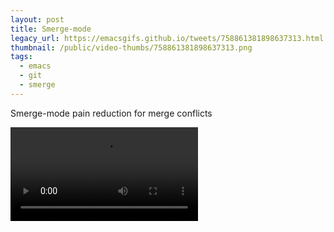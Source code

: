 ```yaml
---
layout: post
title: Smerge-mode
legacy_url: https://emacsgifs.github.io/tweets/758861381898637313.html
thumbnail: /public/video-thumbs/758861381898637313.png
tags:
  - emacs
  - git
  - smerge
---
```


Smerge-mode pain reduction for merge conflicts

<video controls autoplay loop>
  <source src="/public/videos/758861381898637313.mp4" type="video/mp4">
    Sorry your browser does not support the video tag, maybe time to upgrade?
</video>
